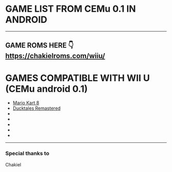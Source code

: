 # GAME LIST FROM CEMu 0.1 IN ANDROID
---

GAME ROMS HERE 👇
https://chakielroms.com/wiiu/
---



# GAMES COMPATIBLE WITH WII U (CEMu android 0.1)

- [Mario Kart 8](https://chakielroms.com/wiiu/)
- [Ducktales Remastered](https://chakielroms.com/wiiu/)
- 
- 
- 
-
- 



---

### Special thanks to
Chakiel<br/>

